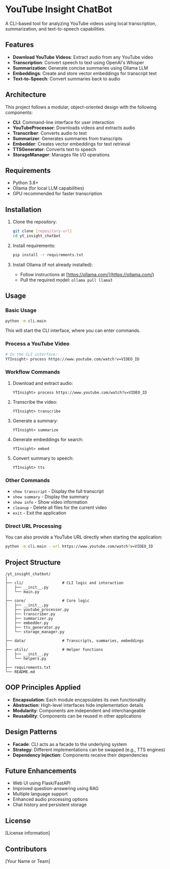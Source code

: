 # YouTube Insight ChatBot

A CLI-based tool for analyzing YouTube videos using local transcription, summarization, and text-to-speech capabilities.

## Features

- **Download YouTube Videos**: Extract audio from any YouTube video
- **Transcription**: Convert speech to text using OpenAI's Whisper
- **Summarization**: Generate concise summaries using Ollama LLM
- **Embeddings**: Create and store vector embeddings for transcript text
- **Text-to-Speech**: Convert summaries back to audio

## Architecture

This project follows a modular, object-oriented design with the following components:

- **CLI**: Command-line interface for user interaction
- **YouTubeProcessor**: Downloads videos and extracts audio
- **Transcriber**: Converts audio to text
- **Summarizer**: Generates summaries from transcripts
- **Embedder**: Creates vector embeddings for text retrieval
- **TTSGenerator**: Converts text to speech
- **StorageManager**: Manages file I/O operations

## Requirements

- Python 3.8+
- Ollama (for local LLM capabilities)
- GPU recommended for faster transcription

## Installation

1. Clone the repository:
   ```bash
   git clone [repository-url]
   cd yt_insight_chatbot
   ```

2. Install requirements:
   ```bash
   pip install -r requirements.txt
   ```

3. Install Ollama (if not already installed):
   - Follow instructions at [https://ollama.com/](https://ollama.com/)
   - Pull the required model: `ollama pull llama3`

## Usage

### Basic Usage

```bash
python -m cli.main
```

This will start the CLI interface, where you can enter commands.

### Process a YouTube Video

```bash
# In the CLI interface:
YTInsight> process https://www.youtube.com/watch?v=VIDEO_ID
```

### Workflow Commands

1. Download and extract audio:
   ```
   YTInsight> process https://www.youtube.com/watch?v=VIDEO_ID
   ```

2. Transcribe the video:
   ```
   YTInsight> transcribe
   ```

3. Generate a summary:
   ```
   YTInsight> summarize
   ```

4. Generate embeddings for search:
   ```
   YTInsight> embed
   ```

5. Convert summary to speech:
   ```
   YTInsight> tts
   ```

### Other Commands

- `show transcript` - Display the full transcript
- `show summary` - Display the summary
- `show info` - Show video information
- `cleanup` - Delete all files for the current video
- `exit` - Exit the application

### Direct URL Processing

You can also provide a YouTube URL directly when starting the application:

```bash
python -m cli.main --url https://www.youtube.com/watch?v=VIDEO_ID
```

## Project Structure

```
/yt_insight_chatbot/
│
├── cli/                 # CLI logic and interaction
│   ├── __init__.py
│   └── main.py
│
├── core/                # Core logic
│   ├── __init__.py
│   ├── youtube_processor.py
│   ├── transcriber.py
│   ├── summarizer.py
│   ├── embedder.py
│   ├── tts_generator.py
│   └── storage_manager.py
│
├── data/                # Transcripts, summaries, embeddings
│
├── utils/               # Helper functions
│   ├── __init__.py
│   └── helpers.py
│
├── requirements.txt
└── README.md
```

## OOP Principles Applied

- **Encapsulation**: Each module encapsulates its own functionality
- **Abstraction**: High-level interfaces hide implementation details
- **Modularity**: Components are independent and interchangeable
- **Reusability**: Components can be reused in other applications

## Design Patterns

- **Facade**: CLI acts as a facade to the underlying system
- **Strategy**: Different implementations can be swapped (e.g., TTS engines)
- **Dependency Injection**: Components receive their dependencies

## Future Enhancements

- Web UI using Flask/FastAPI
- Improved question-answering using RAG
- Multiple language support
- Enhanced audio processing options
- Chat history and persistent storage

## License

[License information]

## Contributors

[Your Name or Team]